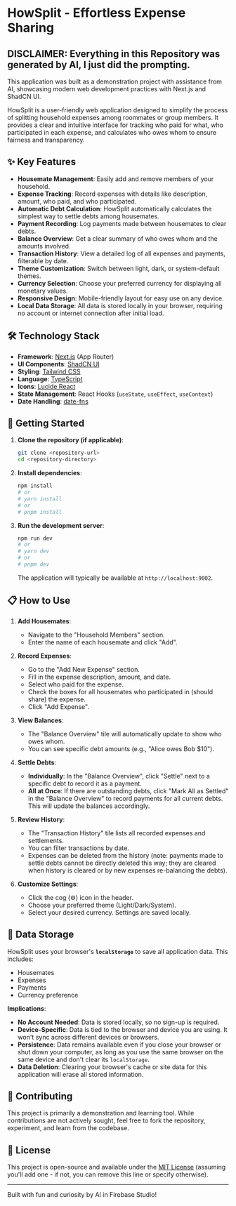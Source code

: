 
# HowSplit - Effortless Expense Sharing

## DISCLAIMER: Everything in this Repository was generated by AI, I just did the prompting.

This application was built as a demonstration project with assistance from AI, showcasing modern web development practices with Next.js and ShadCN UI.

HowSplit is a user-friendly web application designed to simplify the process of splitting household expenses among roommates or group members. It provides a clear and intuitive interface for tracking who paid for what, who participated in each expense, and calculates who owes whom to ensure fairness and transparency.

## ✨ Key Features

*   **Housemate Management**: Easily add and remove members of your household.
*   **Expense Tracking**: Record expenses with details like description, amount, who paid, and who participated.
*   **Automatic Debt Calculation**: HowSplit automatically calculates the simplest way to settle debts among housemates.
*   **Payment Recording**: Log payments made between housemates to clear debts.
*   **Balance Overview**: Get a clear summary of who owes whom and the amounts involved.
*   **Transaction History**: View a detailed log of all expenses and payments, filterable by date.
*   **Theme Customization**: Switch between light, dark, or system-default themes.
*   **Currency Selection**: Choose your preferred currency for displaying all monetary values.
*   **Responsive Design**: Mobile-friendly layout for easy use on any device.
*   **Local Data Storage**: All data is stored locally in your browser, requiring no account or internet connection after initial load.

## 🛠️ Technology Stack

*   **Framework**: [Next.js](https://nextjs.org/) (App Router)
*   **UI Components**: [ShadCN UI](https://ui.shadcn.com/)
*   **Styling**: [Tailwind CSS](https://tailwindcss.com/)
*   **Language**: [TypeScript](https://www.typescriptlang.org/)
*   **Icons**: [Lucide React](https://lucide.dev/)
*   **State Management**: React Hooks (`useState`, `useEffect`, `useContext`)
*   **Date Handling**: [date-fns](https://date-fns.org/)

## 🚀 Getting Started

1.  **Clone the repository (if applicable)**:
    ```bash
    git clone <repository-url>
    cd <repository-directory>
    ```
2.  **Install dependencies**:
    ```bash
    npm install
    # or
    # yarn install
    # or
    # pnpm install
    ```
3.  **Run the development server**:
    ```bash
    npm run dev
    # or
    # yarn dev
    # or
    # pnpm dev
    ```
    The application will typically be available at `http://localhost:9002`.

## 📋 How to Use

1.  **Add Housemates**:
    *   Navigate to the "Household Members" section.
    *   Enter the name of each housemate and click "Add".

2.  **Record Expenses**:
    *   Go to the "Add New Expense" section.
    *   Fill in the expense description, amount, and date.
    *   Select who paid for the expense.
    *   Check the boxes for all housemates who participated in (should share) the expense.
    *   Click "Add Expense".

3.  **View Balances**:
    *   The "Balance Overview" tile will automatically update to show who owes whom.
    *   You can see specific debt amounts (e.g., "Alice owes Bob $10").

4.  **Settle Debts**:
    *   **Individually**: In the "Balance Overview", click "Settle" next to a specific debt to record it as a payment.
    *   **All at Once**: If there are outstanding debts, click "Mark All as Settled" in the "Balance Overview" to record payments for all current debts. This will update the balances accordingly.

5.  **Review History**:
    *   The "Transaction History" tile lists all recorded expenses and settlements.
    *   You can filter transactions by date.
    *   Expenses can be deleted from the history (note: payments made to settle debts cannot be directly deleted this way; they are cleared when history is cleared or by new expenses re-balancing the debts).

6.  **Customize Settings**:
    *   Click the cog (⚙️) icon in the header.
    *   Choose your preferred theme (Light/Dark/System).
    *   Select your desired currency. Settings are saved locally.

## 💾 Data Storage

HowSplit uses your browser's **`localStorage`** to save all application data. This includes:
*   Housemates
*   Expenses
*   Payments
*   Currency preference

**Implications**:
*   **No Account Needed**: Data is stored locally, so no sign-up is required.
*   **Device-Specific**: Data is tied to the browser and device you are using. It won't sync across different devices or browsers.
*   **Persistence**: Data remains available even if you close your browser or shut down your computer, as long as you use the same browser on the same device and don't clear its `localStorage`.
*   **Data Deletion**: Clearing your browser's cache or site data for this application will erase all stored information.

## 🤝 Contributing

This project is primarily a demonstration and learning tool. While contributions are not actively sought, feel free to fork the repository, experiment, and learn from the codebase.

## 📄 License

This project is open-source and available under the [MIT License](LICENSE.md) (assuming you'll add one - if not, you can remove this line or specify otherwise).

---

Built with fun and curiosity by AI in Firebase Studio!
